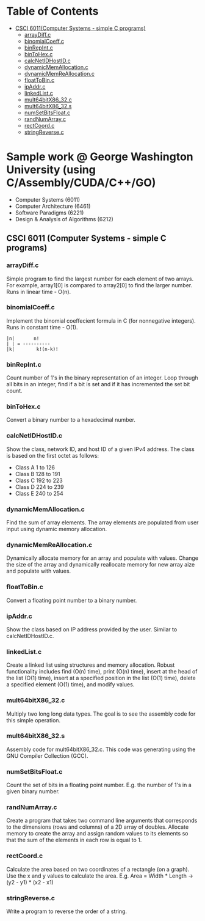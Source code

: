 # Table of Contents

- [CSCI 6011(Computer Systems - simple C programs)](#csci-6011-computer-systems---simple-c-programs)
  * [arrayDiff.c](#arraydiffc)
  * [binomialCoeff.c](#binomialcoeffc)
  * [binRepInt.c](#binrepintc)
  * [binToHex.c](#bintohexc)
  * [calcNetIDHostID.c](#calcnetidhostidc)
  * [dynamicMemAllocation.c](#dynamicmemallocationc)
  * [dynamicMemReAllocation.c](#dynamicmemreallocationc)
  * [floatToBin.c](#floattobinc)
  * [ipAddr.c](#ipaddrc)
  * [linkedList.c](#linkedlistc)
  * [mult64bitX86_32.c](#mult64bitx86_32c)
  * [mult64bitX86_32.s](#mult64bitx86_32s)
  * [numSetBitsFloat.c](#numsetbitsfloatc)
  * [randNumArray.c](#randnumarrayc)
  * [rectCoord.c](#rectcoordc)
  * [stringReverse.c](#stringreversec)
  
# Sample work @ George Washington University (using C/Assembly/CUDA/C++/GO)
  * Computer Systems (6011)
  * Computer Architecture (6461)
  * Software Paradigms (6221)
  * Design & Analysis of Algorithms (6212) 

## CSCI 6011 (Computer Systems - simple C programs)

### arrayDiff.c 

Simple program to find the largest number for each element of two arrays. For example, array1[0] is compared to array2[0] to find the larger number. Runs in linear time - O(n).

### binomialCoeff.c 

Implement the binomial coeffecient formula in C (for nonnegative integers). Runs in constant time - O(1).

	|n|	      n!    
	| |	= ----------
	|k|        k!(n-k)!

### binRepInt.c

Count number of 1's in the binary representation of an integer. Loop through all bits in an integer, find if a bit is set and if it has incremented the set bit count.

### binToHex.c

Convert a binary number to a hexadecimal number.

### calcNetIDHostID.c

Show the class, network ID, and host ID of a given IPv4 address. The class is based on the first octet as follows:

* Class A    1    to  126 
* Class B    128  to  191
* Class C    192  to  223
* Class D    224  to  239
* Class E    240  to  254

### dynamicMemAllocation.c

Find the sum of array elements. The array elements are populated from user input using dynamic memory allocation.

### dynamicMemReAllocation.c

Dynamically allocate memory for an array and populate with values. Change the size of the array and dynamically reallocate memory for new array aize and populate with values.

### floatToBin.c

Convert a floating point number to a binary number.

### ipAddr.c

Show the class based on IP address provided by the user. Similar to calcNetIDHostID.c.

### linkedList.c

Create a linked list using structures and memory allocation. Robust functionality includes find (O(n) time), print (O(n) time), insert at the head of the list (O(1) time), insert at a specified position in the list (O(1) time), delete a specified element (O(1) time), and modify values.

### mult64bitX86_32.c

Multiply two long long data types. The goal is to see the assembly code for this simple operation. 

### mult64bitX86_32.s

Assembly code for mult64bitX86_32.c. This code was generating using the GNU Compiler Collection (GCC).

### numSetBitsFloat.c

Count the set of bits in a floating point number. E.g. the number of 1's in a given binary number.

### randNumArray.c

Create a program that takes two command line arguments that corresponds to the dimensions (rows and columns) of a 2D array of doubles. Allocate memory to create the array and assign random values to its elements so that the sum of the elements in each row is equal to 1.

### rectCoord.c

Calculate the area based on two coordinates of a rectangle (on a graph). Use the x and y values to calculate the area. E.g. Area = Width * Length -> (y2 - y1) * (x2 - x1)

### stringReverse.c

Write a program to reverse the order of a string.




